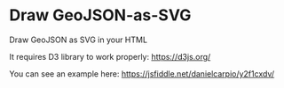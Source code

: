 # Draw GeoJSON-as-SVG
Draw GeoJSON as SVG in your HTML

It requires D3 library to work properly:
https://d3js.org/

You can see an example here:
https://jsfiddle.net/danielcarpio/y2f1cxdv/
